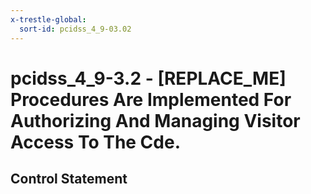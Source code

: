 ```yaml
---
x-trestle-global:
  sort-id: pcidss_4_9-03.02
---
```


# pcidss_4_9-3.2 - \[REPLACE_ME\] Procedures Are Implemented For Authorizing And Managing Visitor Access To The Cde.

## Control Statement
